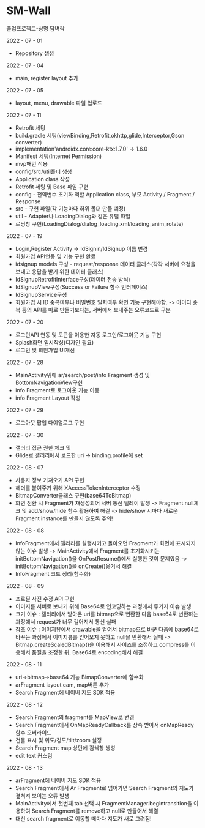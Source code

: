 # SM-Wall
졸업프로젝트-상명 담벼락

2022 - 07 - 01
 - Repository 생성
 
2022 - 07 - 04
 - main, register layout 추가
 
2022 - 07 - 05
 - layout, menu, drawable 파일 업로드

2022 - 07 - 11
 - Retrofit 세팅
 - build.gradle 세팅(viewBinding,Retrofit,okhttp,glide,Interceptor,Gson converter)
 - implementation'androidx.core:core-ktx:1.7.0' -> 1.6.0
 - Manifest 세팅(Internet Permission)
 - mvp패턴 적용
  - config/src/util폴더 생성
  - Application class 작성
  - Retrofit 세팅 및 Base 파일 구현
  - config - 전역변수 초기화 역할 Application class, 부모 Activity / Fragment / Response
  - src - 구현 파일(각 기능마다 하위 폴더 만들 예정)
  - util - Adapter나 LoadingDialog와 같은 유틸 파일
 - 로딩창 구현(LoadingDialog/dialog_loading.xml/loading_anim_rotate)

2022 - 07 - 19
 - Login,Register Activity -> IdSignin/IdSignup 이름 변경
 - 회원가입 API연동 및 기능 구현 완료
  - idsignup models 구성 - request/response 데이터 클래스(각각 서버에 요청을 보내고 응답을 받기 위한 데이터 클래스)
  - IdSignupRetrofitInterface구성(데이터 전송 방식)
  - IdSignupView구성(Success or Failure 함수 인터페이스)
  - IdSignupService구성
  - 회원가입 시 ID 중복여부나 비밀번호 일치여부 확인 기능 구현해야함. -> 아이디 중복 등의 API를 따로 만들기보다는, 서버에서 보내주는 오류코드로 구분

2022 - 07 - 20
 - 로그인API 연동 및 토큰을 이용한 자동 로그인/로그아웃 기능 구현
 - Splash화면 임시작성(디자인 필요)
 - 로그인 및 회원가입 UI개선
 
2022 - 07 - 28
 - MainActivity위에 ar/search/post/info Fragment 생성 및 BottomNavigationView구현
 - info Fragment로 로그아웃 기능 이동
 - info Fragment Layout 작성

2022 - 07 - 29
 - 로그아웃 팝업 다이얼로그 구현
 
2022 - 07 - 30
 - 갤러리 접근 권한 체크 및
 - Glide로 갤러리에서 로드한 uri -> binding.profile에 set

2022 - 08 - 07
 - 사용자 정보 가져오기 API 구현
 - 헤더를 붙여주기 위해 XAccessTokenInterceptor 수정
 - BitmapConverter클래스 구현(base64ToBitmap)
 - 화면 전환 시 Fragment가 재생성되어 서버 통신 딜레이 발생 -> Fragment null체크 및 add/show/hide 함수 활용하여 해결 -> hide/show 시마다 새로운 Fragment instance를 만들지 않도록 주의!

2022 - 08 - 08
 - InfoFragment에서 갤러리를 실행시키고 돌아오면 Fragment가 화면에 표시되지 않는 이슈 발생 -> MainActivity에서 Fragment를 초기화시키는 initBottomNavigation()을 OnPostResume()에서 실행한 것이 문제였음 -> initBottomNavigation()을 onCreate()옮겨서 해결
 - InfoFragment 코드 정리(함수화)
 
2022 - 08 - 09
 - 프로필 사진 수정 API 구현
 - 이미지를 서버로 보내기 위해 Base64로 인코딩하는 과정에서 두가지 이슈 발생
 - 크기 이슈 : 갤러리에서 받아온 uri를 bitmap으로 변환한 다음 base64로 변환하는 과정에서 request가 너무 길어져서 통신 실패
 - 참조 이슈 : 이미지뷰에서 drawable을 얻어서 bitmap으로 바꾼 다음에 base64로 바꾸는 과정에서 이미지뷰를 얻어오지 못하고 null을 반환해서 실패 -> Bitmap.createScaledBitmap()을 이용해서 사이즈를 조정하고 compress를 이용해서 품질을 조정한 뒤, Base64로 encoding해서 해결

2022 - 08 - 11
 - uri->bitmap->base64 기능 BimapConverter에 함수화
 - arFragment layout cam, map버튼 추가
 - Search Fragment에 네이버 지도 SDK 적용

2022 - 08 - 12
 - Search Fragment의 fragment를 MapView로 변경
 - Search Fragment에서 OnMapReadyCallback를 상속 받아서 onMapReady 함수 오버라이드
 - 건물 표시 및 위도/경도/tilt/zoom 설정
 - Search Fragment map 상단에 검색창 생성
 - edit text 커스텀

2022 - 08 - 13
 - arFragment에 네이버 지도 SDK 적용
 - Search Fragment에서 Ar Fragment로 넘어가면 Search Fragment의 지도가 곂쳐져 보이는 오류 발생
 - MainActivity에서 첫번째 tab 선택 시 FragmentManager.begintransition을 이용하여 Search Fragment를 remove하고 null로 만들어서 해결
 - 대신 search fragment로 이동할 때마다 지도가 새로 그려짐!
